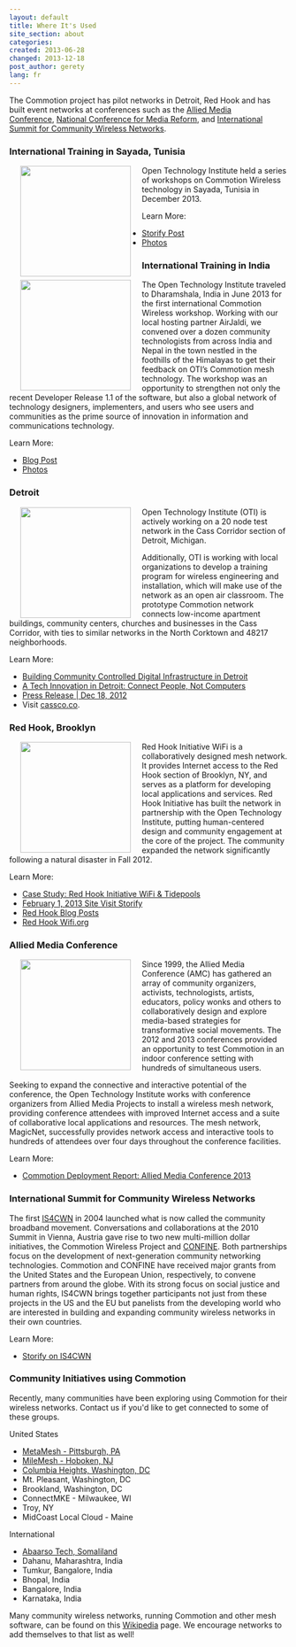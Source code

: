 ```yaml
---
layout: default
title: Where It's Used
site_section: about
categories: 
created: 2013-06-28
changed: 2013-12-18
post_author: gerety
lang: fr
---
```

  <p class="bigger">The Commotion project has pilot networks in Detroit, Red Hook and has built event&nbsp;networks at conferences such as&nbsp;the <a href="http://amc.alliedmedia.org/">Allied Media Conference</a>,&nbsp;<a href="http://conference.freepress.net/">National Conference for Media Reform</a>, and <a href="http://wirelesssummit.org">International Summit for Community Wireless Networks</a>.</p>

<h3>International Training in Sayada, Tunisia</h3>

<p><img align="left" src="http://ubuntu.nizarus.tn/var/resizes/MeshSayada/WeekEnd-1/MeshSayada-1-122.JPG?m=1386588086" style="margin: 0px 20px;" width="200" />Open Technology Institute held a series of workshops on Commotion Wireless technology in Sayada, Tunisia in December 2013.</p>

<p>Learn More:</p>

<ul>
	<li><a href="http://storify.com/gretabyrum/commotion-in-sayada">Storify Post</a></li>
	<li><a href="http://ubuntu.nizarus.tn/MeshSayada">Photos</a></li>
</ul>

<h3>International Training in India</h3>

<p><img align="left" src="http://oti.newamerica.net/sites/newamerica.net/files/articles/blog_post_two.png" style="margin: 0px 20px;" width="200" /> The Open Technology Institute traveled to Dharamshala, India in June 2013 for the first international Commotion Wireless workshop. Working with our local hosting partner AirJaldi, we convened over a dozen community technologists from across India and Nepal in the town nestled in the foothills of the Himalayas to get their feedback on OTI’s Commotion mesh technology. The workshop was an opportunity to strengthen not only the recent Developer Release 1.1 of the software, but also a global network of technology designers, implementers, and users who see users and communities as the prime source of innovation in information and communications technology.</p>

<p>Learn More:</p>

<ul>
	<li><a href="http://oti.newamerica.net/blogposts/2013/commotion_travels_to_india_for_first_international_workshop-86838">Blog Post</a></li>
	<li><a href="https://plus.google.com/photos/113632566131475824062/albums/5891649779649829441">Photos</a></li>
</ul>

<h3 class="bigger">Detroit</h3>

<p><img align="left" src="/files/detroit.jpg" style="margin: 0px 20px;" width="200" /> Open Technology Institute (OTI) is actively working on a 20 node test network in the Cass Corridor section of Detroit, Michigan.</p>

<p>Additionally, OTI is working with local organizations to develop a training program for wireless engineering and installation, which will make use of the network as an open air classroom. The prototype Commotion network connects low-income apartment buildings, community centers, churches and businesses in the Cass Corridor, with ties to similar networks in the North Corktown and 48217 neighborhoods.</p>

<p>Learn More:</p>

<ul>
	<li><a href="http://oti.newamerica.net/blogposts/2013/building_community_controlled_digital_infrastructure_in_detroit-84570">Building Community Controlled Digital Infrastructure in Detroit</a></li>
	<li><a href="http://colorlines.com/archives/2012/10/detroit_mesh_networks.html">A Tech Innovation in Detroit: Connect People, Not Computers</a></li>
	<li><a href="http://newamerica.net/pressroom/2012/advisory_detroit_breaking_ground_as_lab_for_wireless_innovation">Press Release | Dec 18, 2012</a></li>
	<li>Visit <a href="http://www.cassco.co">cassco.co</a>.</li>
</ul>

<h3>Red Hook, Brooklyn</h3>

<p><img align="left" src="/files/redhook.jpg" style="margin: 0px 20px;" width="200" /></p>

<p>Red Hook Initiative WiFi is a collaboratively designed mesh network. It provides Internet access to the Red Hook section of Brooklyn, NY, and serves as a platform for developing local applications and services. Red Hook Initiative has built the network in partnership with the Open Technology Institute, putting human-centered design and community engagement at the core of the project. The community expanded the network significantly following a natural disaster in Fall 2012.</p>

<p>Learn More:</p>

<ul>
	<li><a href="https://commotionwireless.net/blog/case-study-red-hook-initiative-wifi-tidepools">Case Study: Red Hook Initiative WiFi &amp; Tidepools</a></li>
	<li><a href="http://storify.com/georgiamoon/oti-site-visit-rhi-wifi/elements/5107ec029d1a9a4432008577">February 1, 2013 Site Visit Storify</a></li>
	<li><a href="https://commotionwireless.net/taxonomy/term/30/all">Red Hook Blog Posts</a></li>
	<li><a href="http://redhookwifi.org">Red Hook Wifi.org</a></li>
</ul>

<h3>Allied Media Conference</h3>

<p><img align="left" src="/files/magicnet_0.png" style="margin: 0px 20px;" width="200" /> Since 1999, the Allied Media Conference (AMC) has gathered an array of community organizers, activists, technologists, artists, educators, policy wonks and others to collaboratively design and explore media-based strategies for transformative social movements. The 2012 and 2013 conferences provided an opportunity to test Commotion in an indoor conference setting with hundreds of simultaneous users.</p>

<p>Seeking to expand the connective and interactive potential of the conference, the Open Technology Institute works with conference organizers from Allied Media Projects to install a wireless mesh network, providing conference attendees with improved Internet access and a suite of collaborative local applications and resources. The mesh network, MagicNet, successfully provides network access and interactive tools to hundreds of attendees over four days throughout the conference facilities.</p>

<p>Learn More:</p>

<ul>
	<li><a href="http://oti.newamerica.net/blogposts/2013/the_2013_allied_media_conference_magicnet_powered_by_commotion-88051">Commotion Deployment Report: Allied Media Conference 2013</a></li>
</ul>

<h3>International Summit for Community Wireless Networks</h3>

<p>The first <a href="http://wirelesssummit.org">IS4CWN</a> in 2004 launched what is now called the community broadband movement. Conversations and collaborations at the 2010 Summit in Vienna, Austria gave rise to two new multi-million dollar initiatives, the Commotion Wireless Project and <a href="http://confine-project.eu/">CONFINE</a>. Both partnerships focus on the development of next-generation community networking technologies. Commotion and CONFINE have received major grants from the United States and the European Union, respectively, to convene partners from around the globe. With its strong focus on social justice and human rights, IS4CWN brings together participants not just from these projects in the US and the EU but panelists from the developing world who are interested in building and expanding community wireless networks in their own countries.</p>

<p>Learn More:</p>

<ul>
	<li><a href="http://storify.com/OTI/international-summit-for-community-wireless-networ">Storify on IS4CWN</a></li>
</ul>

<h3>Community Initiatives using Commotion</h3>

<p>Recently, many communities have been exploring using Commotion for their wireless networks. Contact us if you'd like to get connected to some of these groups.</p>

<p>United States</p>

<ul>
	<li><a href="http://www.metamesh.org/">MetaMesh - Pittsburgh, PA</a></li>
	<li><a href="http://www.milemesh.com/">MileMesh - Hoboken, NJ</a></li>
	<li><a href="http://columbiaheightscwn.net">Columbia Heights, Washington, DC</a></li>
	<li>Mt. Pleasant, Washington, DC</li>
	<li>Brookland, Washington, DC</li>
	<li>ConnectMKE - Milwaukee, WI</li>
	<li>Troy, NY</li>
	<li>MidCoast Local Cloud - Maine</li>
</ul>

<p>International</p>

<ul>
	<li><a href="http://oti.newamerica.net/blogposts/2013/building_a_mesh_network_in_rural_somaliland-98554">Abaarso Tech, Somaliland</a></li>
	<li>Dahanu, Maharashtra, India</li>
	<li>Tumkur, Bangalore, India</li>
	<li>Bhopal, India</li>
	<li>Bangalore, India</li>
	<li>Karnataka, India</li>
</ul>

<p>Many community wireless networks, running Commotion and other mesh software, can be found on this <a href="http://en.wikipedia.org/wiki/List_of_wireless_community_networks_by_region">Wikipedia</a> page. We encourage networks to add themselves to that list as well!</p>
 
